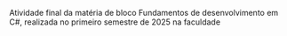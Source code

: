 Atividade final da matéria de bloco Fundamentos de desenvolvimento em C#, realizada no primeiro semestre de 2025 na faculdade
